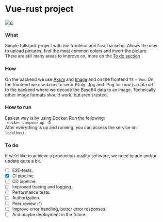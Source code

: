 # Vue-rust project  
[![ci](https://github.com/uberballo/vue-rust/actions/workflows/ci.yml/badge.svg)](https://github.com/uberballo/vue-rust/actions/workflows/ci.yml)
### What  
Simple fullstack project with `Vue` frontend and `Rust` backend. Allows the user to upload pictures, find the most common colors and invert the picture. There are still many areas to improve on, more on the [To do section](#to-do) 

### How  
On the backend we use [Axum](https://github.com/tokio-rs/axum) and [Image](https://docs.rs/image/latest/image/) and on the frontend `TS` + `Vue`. On the frontend we use `Axios` to send (Only .Jpg and .Png for now.) a data url to the backend where we decode the Base64 data to an image. Technically other image formats should work, but aren't tested.


### How to run  
Easiest way is by using Docker. Run the following:  
``` docker compose up -D```   
After everything is up and running, you can access the service on `localhost`.

### To do  
If we'd like to achieve a production-quality software, we need to add and/or update quite a bit. 

- [ ] E2E-tests.  
- [X] CI pipeline.
- [ ] CD pipeline.
- [ ] Improved tracing and logging.  
- [ ] Performance tests.  
- [ ] Authorization.  
- [ ] Peer review :^)  
- [ ] Improve error handling, better error responses.  
- [ ] And maybe deployment in the future.  
